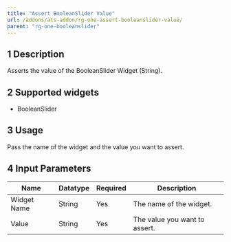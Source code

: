 ```yaml
---
title: "Assert BooleanSlider Value"
url: /addons/ats-addon/rg-one-assert-booleanslider-value/
parent: "rg-one-booleanslider"
---
```


## 1 Description

Asserts the value of the BooleanSlider Widget (String).

## 2 Supported widgets
 
* BooleanSlider

## 3 Usage

Pass the name of the widget and the value you want to assert.

## 4 Input Parameters

Name | Datatype | Required | Description
---- | -------- | ------- |---------------
Widget Name | String | Yes | The name of the widget.
Value | String | Yes | The value you want to assert.
